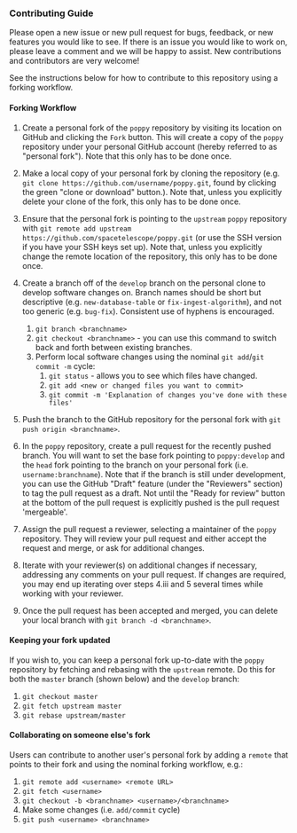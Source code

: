 ### Contributing Guide

Please open a new issue or new pull request for bugs, feedback, or new features you would like to see. If there is an issue you would like to work on, please leave a comment and we will be happy to assist. New contributions and contributors are very welcome!

See the instructions below for how to contribute to this repository using a forking workflow.

#### Forking Workflow
1. Create a personal fork of the `poppy` repository by visiting its location on GitHub and clicking the `Fork` button.  This will create a copy of the `poppy` repository under your personal GitHub account (hereby referred to as "personal fork").  Note that this only has to be done once.

2. Make a local copy of your personal fork by cloning the repository (e.g. `git clone https://github.com/username/poppy.git`, found by clicking the green "clone or download" button.).  Note that, unless you explicitly delete your clone of the fork, this only has to be done once.

3. Ensure that the personal fork is pointing to the `upstream` `poppy` repository with `git remote add upstream https://github.com/spacetelescope/poppy.git` (or use the SSH version if you have your SSH keys set up).  Note that, unless you explicitly change the remote location of the repository, this only has to be done once.

4. Create a branch off of the `develop` branch on the personal clone to develop software changes on. Branch names should be short but descriptive (e.g. `new-database-table` or `fix-ingest-algorithm`), and not too generic (e.g. `bug-fix`).  Consistent use of hyphens is encouraged.
    1. `git branch <branchname>`
    2. `git checkout <branchname>` - you can use this command to switch back and forth between existing branches.
    3. Perform local software changes using the nominal `git add`/`git commit -m` cycle:
       1. `git status` -  allows you to see which files have changed.
       2. `git add <new or changed files you want to commit>`
       3. `git commit -m 'Explanation of changes you've done with these files'`

5. Push the branch to the GitHub repository for the personal fork with `git push origin <branchname>`.

6. In the `poppy` repository, create a pull request for the recently pushed branch.  You will want to set the base fork pointing to `poppy:develop` and the `head` fork pointing to the branch on your personal fork (i.e. `username:branchname`).  Note that if the branch is still under development, you can use the GitHub "Draft" feature (under the "Reviewers" section) to tag the pull request as a draft. Not until the "Ready for review" button at the bottom of the pull request is explicitly pushed is the pull request 'mergeable'.

7. Assign the pull request a reviewer, selecting a maintainer of the `poppy` repository.  They will review your pull request and either accept the request and merge, or ask for additional changes.

8. Iterate with your reviewer(s) on additional changes if necessary, addressing any comments on your pull request.  If changes are required, you may end up iterating over steps 4.iii and 5 several times while working with your reviewer.

9. Once the pull request has been accepted and merged, you can delete your local branch with `git branch -d <branchname>`.

#### Keeping your fork updated
If you wish to, you can keep a personal fork up-to-date with the `poppy` repository by fetching and rebasing with the `upstream` remote. Do this for both the `master` branch (shown below) and the `develop` branch:
1. `git checkout master`
2. `git fetch upstream master`
3. `git rebase upstream/master`

#### Collaborating on someone else's fork
Users can contribute to another user's personal fork by adding a `remote` that points to their fork and using the nominal forking workflow, e.g.:

1. `git remote add <username> <remote URL>`
2. `git fetch <username>`
3. `git checkout -b <branchname> <username>/<branchname>`
4. Make some changes (i.e. `add/commit` cycle)
5. `git push <username> <branchname>`
